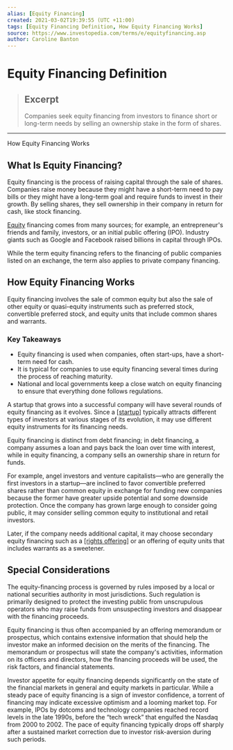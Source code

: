```yaml
---
alias: [Equity Financing]
created: 2021-03-02T19:39:55 (UTC +11:00)
tags: [Equity Financing Definition, How Equity Financing Works]
source: https://www.investopedia.com/terms/e/equityfinancing.asp
author: Caroline Banton
---
```


# Equity Financing Definition

> ## Excerpt
> Companies seek equity financing from investors to finance short or long-term needs by selling an ownership stake in the form of shares.

---

How Equity Financing Works
## What Is Equity Financing?

Equity financing is the process of raising capital through the sale of shares. Companies raise money because they might have a short-term need to pay bills or they might have a long-term goal and require funds to invest in their growth. By selling shares, they sell ownership in their company in return for cash, like stock financing.

[Equity](https://www.investopedia.com/terms/e/equity.asp) financing comes from many sources; for example, an entrepreneur's friends and family, investors, or an initial public offering (IPO). Industry giants such as Google and Facebook raised billions in capital through IPOs.

While the term equity financing refers to the financing of public companies listed on an exchange, the term also applies to private company financing.

## How Equity Financing Works

Equity financing involves the sale of common equity but also the sale of other equity or quasi-equity instruments such as preferred stock, convertible preferred stock, and equity units that include common shares and warrants.

### Key Takeaways

-   Equity financing is used when companies, often start-ups, have a short-term need for cash.
-   It is typical for companies to use equity financing several times during the process of reaching maturity.
-   National and local governments keep a close watch on equity financing to ensure that everything done follows regulations. 

A startup that grows into a successful company will have several rounds of equity financing as it evolves. Since a [[startup]](https://www.investopedia.com/terms/s/startup.asp) typically attracts different types of investors at various stages of its evolution, it may use different equity instruments for its financing needs.

Equity financing is distinct from debt financing; in debt financing, a company assumes a loan and pays back the loan over time with interest, while in equity financing, a company sells an ownership share in return for funds.

For example, angel investors and venture capitalists—who are generally the first investors in a startup—are inclined to favor convertible preferred shares rather than common equity in exchange for funding new companies because the former have greater upside potential and some downside protection. Once the company has grown large enough to consider going public, it may consider selling common equity to institutional and retail investors.

Later, if the company needs additional capital, it may choose secondary equity financing such as a [[rights offering]](https://www.investopedia.com/terms/r/rightsoffering.asp) or an offering of equity units that includes warrants as a sweetener.

## Special Considerations

The equity-financing process is governed by rules imposed by a local or national securities authority in most jurisdictions. Such regulation is primarily designed to protect the investing public from unscrupulous operators who may raise funds from unsuspecting investors and disappear with the financing proceeds.

Equity financing is thus often accompanied by an offering memorandum or prospectus, which contains extensive information that should help the investor make an informed decision on the merits of the financing. The memorandum or prospectus will state the company's activities, information on its officers and directors, how the financing proceeds will be used, the risk factors, and financial statements.

Investor appetite for equity financing depends significantly on the state of the financial markets in general and equity markets in particular. While a steady pace of equity financing is a sign of investor confidence, a torrent of financing may indicate excessive optimism and a looming market top. For example, IPOs by dotcoms and technology companies reached record levels in the late 1990s, before the “tech wreck” that engulfed the Nasdaq from 2000 to 2002. The pace of equity financing typically drops off sharply after a sustained market correction due to investor risk-aversion during such periods.
